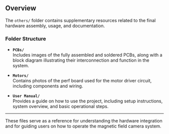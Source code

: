 ## Overview

The `others/` folder contains supplementary resources related to the final hardware assembly, usage, and documentation.

### Folder Structure

- **`PCBs/`**  
  Includes images of the fully assembled and soldered PCBs, along with a block diagram illustrating their interconnection and function in the system.

- **`Motors/`**  
  Contains photos of the perf board used for the motor driver circuit, including components and wiring.

- **`User Manual/`**  
  Provides a guide on how to use the project, including setup instructions, system overview, and basic operational steps.

---

These files serve as a reference for understanding the hardware integration and for guiding users on how to operate the magnetic field camera system.

